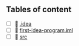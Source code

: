 ## Tables of content
- [ ] 📁 [.idea](./.idea)
- [ ] 📄 [first-idea-program.iml](./first-idea-program.iml)
- [ ] 📁 [src](./src)
